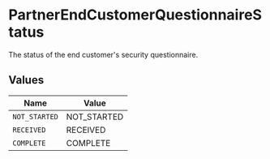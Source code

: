 # PartnerEndCustomerQuestionnaireStatus

The status of the end customer's security questionnaire.


## Values

| Name          | Value         |
| ------------- | ------------- |
| `NOT_STARTED` | NOT_STARTED   |
| `RECEIVED`    | RECEIVED      |
| `COMPLETE`    | COMPLETE      |